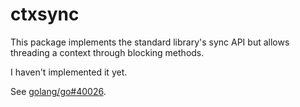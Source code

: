 # ctxsync

This package implements the standard library's sync API but allows threading a context through
blocking methods.

I haven't implemented it yet.

See [golang/go#40026](https://github.com/golang/go/issues/40026).
